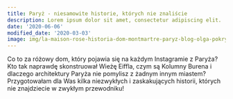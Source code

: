 ```yaml
---
title: Paryż - niesamowite historie, których nie znaliście
description: Lorem ipsum dolor sit amet, consectetur adipiscing elit.
date: '2020-06-06'
modified_date: '2020-03-03'
image: img/la-maison-rose-historia-dom-montmartre-paryz-blog-olga-pokrywka.jpg
---
```

Co to za różowy dom, który pojawia się na każdym Instagramie z Paryża? Kto tak naprawdę skonstruował Wieżę Eiffla, czym są Kolumny Burena i dlaczego architektury Paryża nie pomylisz z żadnym innym miastem? Przygotowałam dla Was kilka niezwykłych i zaskakujących historii, których nie znajdziecie w zwykłym przewodniku!


